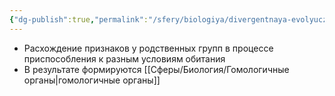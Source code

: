 ```yaml
---
{"dg-publish":true,"permalink":"/sfery/biologiya/divergentnaya-evolyucziya/","tags":["Эволюция"]}
---
```


- Расхождение признаков у родственных групп в процессе приспособления к разным условиям обитания 
- В результате формируются [[Сферы/Биология/Гомологичные органы\|гомологичные органы]]  